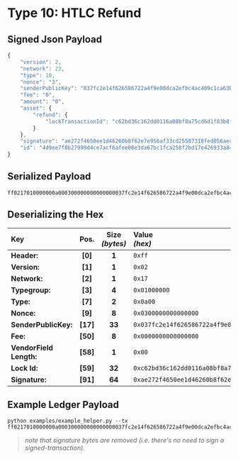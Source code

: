 
# Type 10: HTLC Refund

## Signed Json Payload

```javascript
{
	"version": 2,
	"network": 23,
	"type": 10,
	"nonce": "3",
	"senderPublicKey": "037fc2e14f626586722a4f9e00dca2efbc4ac409c1ca63bc4309f56184265f95d5",
	"fee": "0",
	"amount": "0",
	"asset": {
		"refund": {
			"lockTransactionId": "c62bd36c162dd0116a08bf8a75cd6d1f83b8f5f1e17e89c8231ebb7af595f64d"
		}
	},
	"signature": "ae272f4650ee1d46260b8f62e7e956af33cd25587318fed056aec8e9d518e2394d0fd3166d8cd8506abfc303c644041a4bab35daf7c8aaa77f916ef09dc90336",
	"id": "4d9ee7f8b27999d4ce7acf6afee08e3da67bc1fca258f2bd17e426933a846602"
}
```

## Serialized Payload

```shell
ff0217010000000a000300000000000000037fc2e14f626586722a4f9e00dca2efbc4ac409c1ca63bc4309f56184265f95d5000000000000000000c62bd36c162dd0116a08bf8a75cd6d1f83b8f5f1e17e89c8231ebb7af595f64dae272f4650ee1d46260b8f62e7e956af33cd25587318fed056aec8e9d518e2394d0fd3166d8cd8506abfc303c644041a4bab35daf7c8aaa77f916ef09dc90336
```

## Deserializing the Hex

| Key                       | Pos.      | Size<br>_(bytes)_ | Value<br> _(hex)_     |
| :--                       | :--:      | :---------------: | :----------------     |
| **Header:**               | **[0]**   | **1**             | `0xff`                |
| **Version:**              | **[1]**   | **1**             | `0x02`                |
| **Network:**              | **[2]**   | **1**             | `0x17`                |
| **Typegroup:**            | **[3]**   | **4**             | `0x01000000`          |
| **Type:**                 | **[7]**   | **2**             | `0x0a00`              |
| **Nonce:**                | **[9]**   | **8**             | `0x0300000000000000`  |
| **SenderPublicKey:**      | **[17]**  | **33**            | `0x037fc2e14f626586722a4f9e00dca2efbc4ac409c1ca63bc4309f56184265f95d5`    |
| **Fee:**                  | **[50]**  | **8**             | `0x0000000000000000`  |
| **VendorField Length:**   | **[58]**  | **1**             | `0x00`                |
| **Lock Id:**              | **[59]**  | **32**            | `0xc62bd36c162dd0116a08bf8a75cd6d1f83b8f5f1e17e89c8231ebb7af595f64d`  |
| **Signature:**            | **[91]**  | **64**            | `0xae272f4650ee1d46260b8f62e7e956af33cd25587318fed056aec8e9d518e2394d0fd3166d8cd8506abfc303c644041a4bab35daf7c8aaa77f916ef09dc90336`  |

## Example Ledger Payload

```shell
python examples/example_helper.py --tx ff0217010000000a000300000000000000037fc2e14f626586722a4f9e00dca2efbc4ac409c1ca63bc4309f56184265f95d5000000000000000000c62bd36c162dd0116a08bf8a75cd6d1f83b8f5f1e17e89c8231ebb7af595f64d
```
> _note that signature bytes are removed (i.e. there's no need to sign a signed-transaction)._
